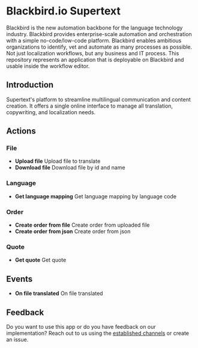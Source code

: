 # Blackbird.io Supertext

Blackbird is the new automation backbone for the language technology industry. Blackbird provides enterprise-scale automation and orchestration with a simple no-code/low-code platform. Blackbird enables ambitious organizations to identify, vet and automate as many processes as possible. Not just localization workflows, but any business and IT process. This repository represents an application that is deployable on Blackbird and usable inside the workflow editor.

## Introduction

<!-- begin docs -->

Supertext's platform to streamline multilingual communication and content creation. It offers a single online interface to manage all translation, copywriting, and localization needs. 

## Actions

###  File
- **Upload file** Upload file to translate
- **Download file** Download file by id and name

###  Language
- **Get language mapping** Get language mapping by language code

###  Order
- **Create order from file** Create order from uploaded file
- **Create order from json** Create order from json

###  Quote
- **Get quote** Get quote

##  Events
- **On file translated** On file translated

## Feedback

Do you want to use this app or do you have feedback on our implementation? Reach out to us using the [established channels](https://www.blackbird.io/) or create an issue.

<!-- end docs -->
